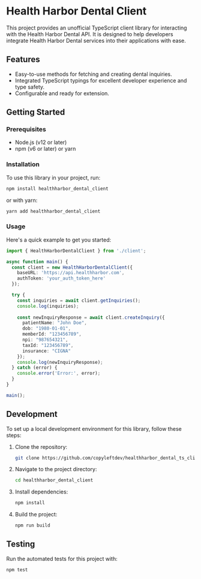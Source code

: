 # Health Harbor Dental Client

This project provides an unofficial TypeScript client library for interacting with the Health Harbor Dental API. It is designed to help developers integrate Health Harbor Dental services into their applications with ease.

## Features

- Easy-to-use methods for fetching and creating dental inquiries.
- Integrated TypeScript typings for excellent developer experience and type safety.
- Configurable and ready for extension.

## Getting Started

### Prerequisites

- Node.js (v12 or later)
- npm (v6 or later) or yarn

### Installation

To use this library in your project, run:

```bash
npm install healthharbor_dental_client
```

or with yarn:

```bash
yarn add healthharbor_dental_client
```

### Usage

Here's a quick example to get you started:

```typescript
import { HealthHarborDentalClient } from './client';

async function main() {
  const client = new HealthHarborDentalClient({
    baseURL: 'https://api.healthharbor.com',
    authToken: 'your_auth_token_here'
  });

  try {
    const inquiries = await client.getInquiries();
    console.log(inquiries);
    
    const newInquiryResponse = await client.createInquiry({
      patientName: "John Doe",
      dob: "1980-01-01",
      memberId: "123456789",
      npi: "987654321",
      taxId: "123456789",
      insurance: "CIGNA"
    });
    console.log(newInquiryResponse);
  } catch (error) {
    console.error('Error:', error);
  }
}

main();
```

## Development

To set up a local development environment for this library, follow these steps:

1. Clone the repository:
   ```bash
   git clone https://github.com/copyleftdev/healthharbor_dental_ts_client.git
   ```
2. Navigate to the project directory:
   ```bash
   cd healthharbor_dental_client
   ```
3. Install dependencies:
   ```bash
   npm install
   ```
4. Build the project:
   ```bash
   npm run build
   ```

## Testing

Run the automated tests for this project with:

```bash
npm test
```